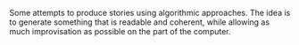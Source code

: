 Some attempts to produce stories using algorithmic approaches. The idea is to generate something that is readable and coherent, while allowing as much improvisation as possible on the part of the computer.
